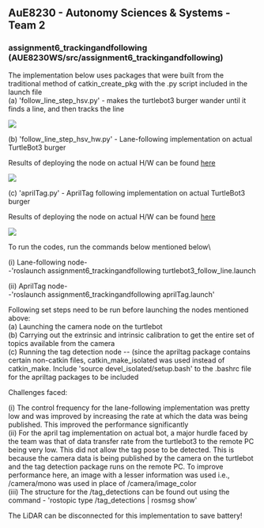 ## AuE8230 - Autonomy Sciences & Systems - Team 2

### assignment6_trackingandfollowing (AUE8230WS/src/assignment6_trackingandfollowing)

The implementation below uses packages that were built from the traditional method of catkin_create_pkg with the .py script included in the launch file<br /> 
(a) 'follow_line_step_hsv.py' - makes the turtlebot3 burger wander until it finds a line, and then tracks the line

![](https://github.com/vasudevpurohit/AUE8230Spring22_Team2/blob/master/AUE8230_WS/src/assignment6_trackingandfollowing/videos/lineFollowing.gif)

(b) 'follow_line_step_hsv_hw.py' - Lane-following implementation on actual TurtleBot3 burger

Results of deploying the node on actual H/W can be found [here](https://drive.google.com/drive/folders/1fWwCdGmC59jA5oUrCSfM3Srx6M4Gqdbt)

![](https://github.com/vasudevpurohit/AUE8230Spring22_Team2/blob/master/AUE8230_WS/src/assignment6_trackingandfollowing/videos/lineFollowing_hw.gif)


(c) 'aprilTag.py' - AprilTag following implementation on actual TurtleBot3 burger

Results of deploying the node on actual H/W can be found [here](https://drive.google.com/drive/folders/1--Xq9xvodqCL1KsBRXHhZ6JZGmKQe2g9)

![](https://github.com/vasudevpurohit/AUE8230Spring22_Team2/blob/master/AUE8230_WS/src/assignment6_trackingandfollowing/videos/aprilTag_hw.gif)

To run the codes, run the commands below mentioned below\

(i) Lane-following node-\
-'roslaunch assignment6_trackingandfollowing turtlebot3_follow_line.launch

(ii) AprilTag node-\
-'roslaunch assignment6_trackingandfollowing aprilTag.launch'

Following set steps need to be run before launching the nodes mentioned above:\
(a) Launching the camera node on the turtlebot\
(b) Carrying out the extrinsic and intrinsic calibration to get the entire set of topics available from the camera\
(c) Running the tag detection node -- (since the apriltag package contains certain non-catkin files, catkin_make_isolated was used instead of catkin_make. Include 'source devel_isolated/setup.bash' to the .bashrc file for the apriltag packages to be included

Challenges faced:

(i)  The control frequency for the lane-following implementation was pretty low and was improved by increasing the rate at which the data was being published. This improved the performance significantly\
(ii) For the april tag implementation on actual bot, a major hurdle faced by the team was that of data transfer rate from the turtlebot3 to the remote PC being very low. This did not allow the tag pose to be detected. This is because the camera data is being published by the camera on the turtlebot and the tag detection package runs on the remote PC. To improve performance here, an image with a lesser information was used i.e., /camera/mono was used in place of /camera/image_color\
(iii) The structure for the /tag_detections can be found out using the command - 'rostopic type /tag_detections | rosmsg show' 

The LiDAR can be disconnected for this implementation to save battery!
